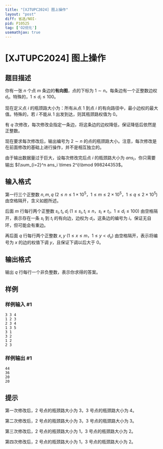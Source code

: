 ```yaml
---
title: "[XJTUPC2024] 图上操作"
layout: "post"
diff: 省选/NOI-
pid: P10525
tag: ['O2优化']
usemathjax: true
---
```


# [XJTUPC2024] 图上操作
## 题目描述

你有一张 $n$ 个点 $m$ 条边的**有向图**，点的下标为 $1\sim n$。每条边有一个正整数边权 $d_i$。特殊的，$1\le d_i \le 100$。

现在定义点 $i$ 的瓶颈路大小为：所有从点 $1$ 到点 $i$ 的有向路径中，最小边权的最大值。特殊的，若 $i$ 不能从 $1$ 出发到达，则其瓶颈路权值为 $0$。

有 $q$ 次修改，每次修改会指定一条边，将这条边的边权降低，保证降低后依然是正整数。

现在要求每次修改后，输出编号为 $2\sim n$ 的点的瓶颈路大小。注意，每次修改是在前面修改的基础上进行操作，并不是相互独立的。

由于输出数据量过于巨大，设每次修改完后点 $i$ 的瓶颈路大小为 $ans_i$，你只需要输出 $(\sum_{i=2}^n ans_i \times 2^i)\bmod 998244353$。
## 输入格式

第一行三个正整数 $n,m,q$ ($2\le n\le 1\times 10^5$，$1\le m \le 2\times 10^5$，$1\le q\le 2\times 10^5$) 由空格隔开，含义如题所述。

后面 $m$ 行每行两个正整数 $s_i,t_i,d_i$ ($1\le s_i,t_i\le n$，$s_i\neq t_i$，$1\le d_i \le 100$) 由空格隔开，表示存在一条 $s_i$ 到 $t_i$ 的有向边，边权为 $d_i$，这条边的编号为 $i$。保证无自环，但可能会有重边。

再后面 $q$ 行每行两个正整数 $x,y$ ($1\le x\le m$，$1\le y < d_x$) 由空格隔开，表示将编号为 $x$ 的边的权值下调 $y$，且保证下调以后大于 $0$。
## 输出格式

输出 $q$ 行每行一个非负整数，表示你求得的答案。
## 样例

### 样例输入 #1
```
3 3 4
1 2 3
2 3 4
1 3 5
3 1
3 2
1 2
2 3

```
### 样例输出 #1
```
44
36
20
20

```
## 提示

第一次修改后，$2$ 号点的瓶颈路大小为 $3$，$3$ 号点的瓶颈路大小为 $4$。

第二次修改后，$2$ 号点的瓶颈路大小为 $3$，$3$ 号点的瓶颈路大小为 $3$。

第三次修改后，$2$ 号点的瓶颈路大小为 $1$，$3$ 号点的瓶颈路大小为 $2$。

第四次修改后，$2$ 号点的瓶颈路大小为 $1$，$3$ 号点的瓶颈路大小为 $2$。
